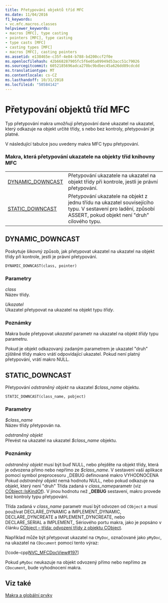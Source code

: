 ```yaml
---
title: Přetypování objektů tříd MFC
ms.date: 11/04/2016
f1_keywords:
- vc.mfc.macros.classes
helpviewer_keywords:
- macros [MFC], type casting
- pointers [MFC], type casting
- type casts [MFC]
- casting types [MFC]
- macros [MFC], casting pointers
ms.assetid: e138465e-c35f-4e84-b788-bd200ccf2f0e
ms.openlocfilehash: 42b668287905fc5f6e05a09949d53acc51c79026
ms.sourcegitcommit: 6052185696adca270bc9bdbec45a626dd89cdcdd
ms.translationtype: MT
ms.contentlocale: cs-CZ
ms.lasthandoff: 10/31/2018
ms.locfileid: "50584142"
---
```

# <a name="type-casting-of-mfc-class-objects"></a>Přetypování objektů tříd MFC

Typ přetypování makra umožňují přetypování dané ukazatel na ukazatel, který odkazuje na objekt určité třídy, s nebo bez kontroly, přetypování je platné.

V následující tabulce jsou uvedeny makra MFC typu přetypování.

### <a name="macros-that-cast-pointers-to-mfc-class-objects"></a>Makra, která přetypování ukazatele na objekty tříd knihovny MFC

|||
|-|-|
|[DYNAMIC_DOWNCAST](#dynamic_downcast)|Přetypování ukazatele na ukazatel na objekt třídy při kontrole, jestli je právní přetypování.|
|[STATIC_DOWNCAST](#static_downcast)|Přetypování ukazatele na objekt z jednu třídu na ukazatel souvisejícího typu. V sestavení pro ladění, způsobí ASSERT, pokud objekt není "druh" cílového typu.|

##  <a name="dynamic_downcast"></a>  DYNAMIC_DOWNCAST

Poskytuje šikovný způsob, jak přetypovat ukazatel na ukazatel na objekt třídy při kontrole, jestli je právní přetypování.

```
DYNAMIC_DOWNCAST(class, pointer)
```

### <a name="parameters"></a>Parametry

*class*<br/>
Název třídy.

*Ukazatel*<br/>
Ukazatel přetypovat na ukazatel na objekt typu *třídy*.

### <a name="remarks"></a>Poznámky

Makra bude přetypovat *ukazatel* parametr na ukazatel na objekt *třídy* typu parametru.

Pokud je objekt odkazovaný zadaným parametrem je ukazatel "druh" zjištěné třídy makro vrátí odpovídající ukazatel. Pokud není platný přetypování, vrátí makro NULL.

##  <a name="static_downcast"></a>  STATIC_DOWNCAST

Přetypování *odstraněný objekt* na ukazatel *$class_name* objektu.

```
STATIC_DOWNCAST(class_name, pobject)
```

### <a name="parameters"></a>Parametry

*$class_name*<br/>
Název třídy přetypován na.

*odstraněný objekt*<br/>
Převést na ukazatel na ukazatel *$class_name* objektu.

### <a name="remarks"></a>Poznámky

*odstraněný objekt* musí být buď NULL, nebo přejděte na objekt třídy, která je odvozena přímo nebo nepřímo ze *$class_name*. V sestavení vaší aplikace pomocí symbol preprocesoru _DEBUG definované makro VYHODNOCENA Pokud *odstraněný objekt* nemá hodnotu NULL, nebo pokud odkazuje na objekt, který není "druh" Třída zadaná v *class_name*parametr (viz [CObject::IsKindOf](../../mfc/reference/cobject-class.md#iskindof)). V jinou hodnotu než **_DEBUG** sestavení, makro provede bez kontroly typu přetypování.

Třída zadaná v *class_name* parametr musí být odvozen od `CObject` a musí používat DECLARE_DYNAMIC a IMPLEMENT_DYNAMIC, DECLARE_DYNCREATE a IMPLEMENT_DYNCREATE, nebo DECLARE_SERIAL a IMPLEMENT_ Sériového portu makra, jako je popsáno v článku [CObject – třída: odvození třídy z objektu CObject](../../mfc/deriving-a-class-from-cobject.md).

Například může být přetypovat ukazatel na `CMyDoc`, označované jako `pMyDoc`, na ukazatel na `CDocument` pomocí tento výraz:

[!code-cpp[NVC_MFCDocView#197](../../mfc/codesnippet/cpp/type-casting-of-mfc-class-objects_1.cpp)]

Pokud `pMyDoc` neukazuje na objekt odvozený přímo nebo nepřímo ze `CDocument`, bude vyhodnocení makra.

## <a name="see-also"></a>Viz také

[Makra a globální prvky](../../mfc/reference/mfc-macros-and-globals.md)
